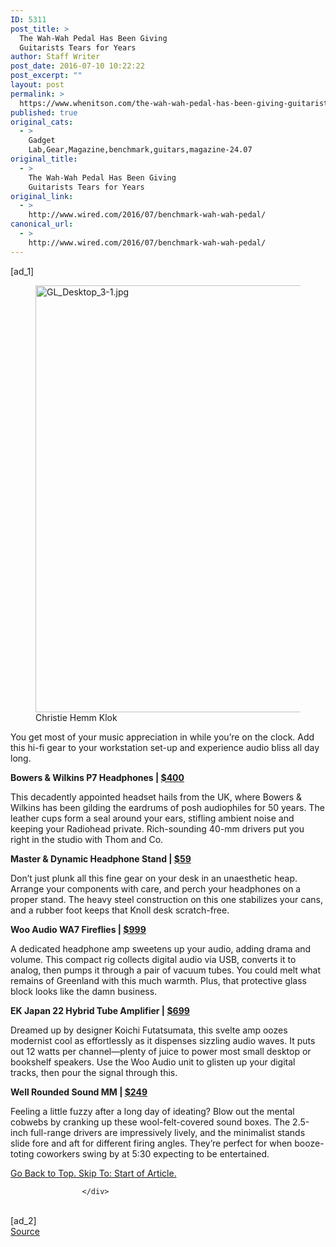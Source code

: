 ```yaml
---
ID: 5311
post_title: >
  The Wah-Wah Pedal Has Been Giving
  Guitarists Tears for Years
author: Staff Writer
post_date: 2016-07-10 10:22:22
post_excerpt: ""
layout: post
permalink: >
  https://www.whenitson.com/the-wah-wah-pedal-has-been-giving-guitarists-tears-for-years/
published: true
original_cats:
  - >
    Gadget
    Lab,Gear,Magazine,benchmark,guitars,magazine-24.07
original_title:
  - >
    The Wah-Wah Pedal Has Been Giving
    Guitarists Tears for Years
original_link:
  - >
    http://www.wired.com/2016/07/benchmark-wah-wah-pedal/
canonical_url:
  - >
    http://www.wired.com/2016/07/benchmark-wah-wah-pedal/
---
```

 [ad_1]
<br><div id="start-of-content"><article class="content link-underline relative body-copy border-b pad-b-50" data-js="content" itemprop="articleBody" readability="70.7735"><figure id="attachment_2049605" class="wp-caption landscape alignnone  relative" data-js="fader"><img src="http://www.whenitson.com/wp-content/uploads/2016/07/Hi-Fi-Gear-Thatll-Turn-Your-Workspace-Into-Carnegie-Hall.jpg" alt="GL_Desktop_3-1.jpg" width="1024" height="683" class="size-large wp-image-2049605"/><figcaption class="wp-caption-text link-underline"><span class="credit link-underline-sm"><span aria-hidden="true" class="ui ui ui-photo inline-block ui-credit relative opacity-6 marg-r-sm marg-l-sm no-caption"/>Christie Hemm Klok</span></figcaption></figure><p>You get most of your music appreciation in while you’re on the clock. Add this hi-fi gear to your workstation set-up and experience audio bliss all day long.</p>
<p class="no-marg"><strong>Bowers &amp; Wilkins P7 Headphones | <a rel="nofollow" href="http://www.amazon.com/dp/B00F6PRSMW/?tag=w050b-20">$400</a></strong></p>
<p>This decadently appointed headset hails from the UK, where Bowers &amp; Wilkins has been gilding the eardrums of posh audiophiles for 50 years. The leather cups form a seal around your ears, stifling ambient noise and keeping your Radiohead private. Rich-sounding 40-mm drivers put you right in the studio with Thom and Co.</p>
<p class="no-marg"><strong>Master &amp; Dynamic Headphone Stand | <a rel="nofollow" href="http://www.amazon.com/dp/B00NGX46NK/?tag=w050b-20">$59</a></strong></p>
<p>Don’t just plunk all this fine gear on your desk in an unaesthetic heap. Arrange your components with care, and perch your headphones on a proper stand. The heavy steel construction on this one stabilizes your cans, and a rubber foot keeps that Knoll desk scratch-free.</p>
<p class="no-marg"><strong>Woo Audio WA7 Fireflies | <a rel="nofollow" href="http://www.amazon.com/dp/B00EJNQ5T4/?tag=w050b-20">$999</a></strong></p>
<p>A dedicated headphone amp sweetens up your audio, adding drama and volume. This compact rig collects digital audio via USB, converts it to analog, then pumps it through a pair of vacuum tubes. You could melt what remains of Greenland with this much warmth. Plus, that protective glass block looks like the damn business.</p>
<p class="no-marg"><strong>EK Japan 22 Hybrid Tube Amplifier | <a rel="nofollow" href="http://www.amazon.com/dp/B00UB6VQ8S/?tag=w050b-20">$699</a></strong></p>
<p>Dreamed up by designer Koichi Futatsumata, this svelte amp oozes modernist cool as effortlessly as it dispenses sizzling audio waves. It puts out 12 watts per channel—plenty of juice to power most small desktop or bookshelf speakers. Use the Woo Audio unit to glisten up your digital tracks, then pour the signal through this.</p>
<p class="no-marg"><strong>Well Rounded Sound MM | <a href="http://wellroundedsound.com/products/copy-of-yorkie-1">$249</a></strong></p>
<p>Feeling a little fuzzy after a long day of ideating? Blow out the mental cobwebs by cranking up these wool-felt-covered sound boxes. The 2.5-inch full-range drivers are impressively lively, and the minimalist stands slide fore and aft for different firing angles. They’re perfect for when booze-toting coworkers swing by at 5:30 expecting to be entertained.</p>
							<a class="visually-hidden skip-to-text-link focusable bg-white" href="#start-of-content">Go Back to Top. Skip To: Start of Article.</a>
						</article>


					</div>
<br>[ad_2]
<br><a href="http://www.wired.com/2016/07/benchmark-wah-wah-pedal/">Source </a>